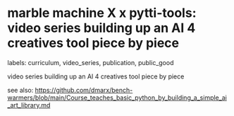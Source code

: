 # marble machine X x pytti-tools: video series building up an AI 4 creatives tool piece by piece

labels: curriculum, video_series, publication, public_good

video series building up an AI 4 creatives tool piece by piece

see also: https://github.com/dmarx/bench-warmers/blob/main/Course_teaches_basic_python_by_building_a_simple_ai_art_library.md
